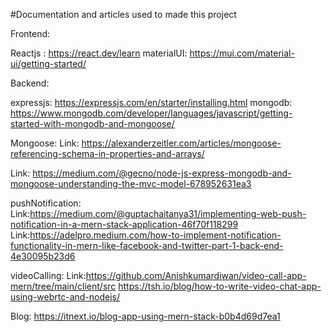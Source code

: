 #Documentation and articles used to made this project 

Frontend:

Reactjs : https://react.dev/learn
materialUI: https://mui.com/material-ui/getting-started/

Backend:

expressjs: https://expressjs.com/en/starter/installing.html
mongodb: https://www.mongodb.com/developer/languages/javascript/getting-started-with-mongodb-and-mongoose/

Mongoose: 
Link: https://alexanderzeitler.com/articles/mongoose-referencing-schema-in-properties-and-arrays/

Link: https://medium.com/@gecno/node-js-express-mongodb-and-mongoose-understanding-the-mvc-model-678952631ea3

pushNotification: 
Link:https://medium.com/@guptachaitanya31/implementing-web-push-notification-in-a-mern-stack-application-46f70f118299
Link:https://adelpro.medium.com/how-to-implement-notification-functionality-in-mern-like-facebook-and-twitter-part-1-back-end-4e30095b23d6


videoCalling:
Link:https://github.com/Anishkumardiwan/video-call-app-mern/tree/main/client/src
https://tsh.io/blog/how-to-write-video-chat-app-using-webrtc-and-nodejs/

Blog:
https://itnext.io/blog-app-using-mern-stack-b0b4d69d7ea1